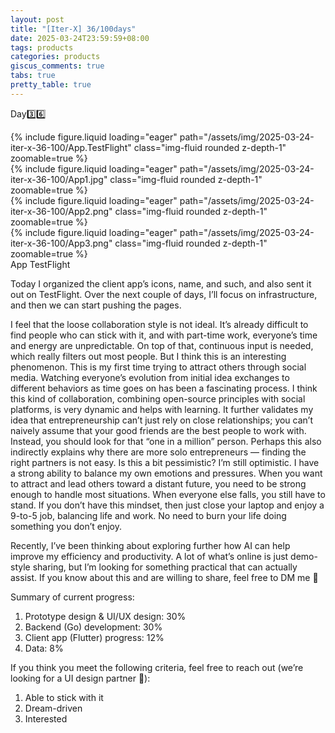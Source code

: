 ```yaml
---
layout: post
title: "[Iter-X] 36/100days"
date: 2025-03-24T23:59:59+08:00
tags: products
categories: products
giscus_comments: true
tabs: true
pretty_table: true
---
```


Day3️⃣6️⃣

<div class="row mt-3">
    <div class="row mt-3">
        <div class="col-sm mt-0 mb-0">
            {% include figure.liquid loading="eager" path="/assets/img/2025-03-24-iter-x-36-100/App.TestFlight" class="img-fluid rounded z-depth-1" zoomable=true %}
        </div>
        <div class="col-sm mt-0 mb-0">
            {% include figure.liquid loading="eager" path="/assets/img/2025-03-24-iter-x-36-100/App1.jpg" class="img-fluid rounded z-depth-1" zoomable=true %}
        </div>
    </div>
    <div class="row mt-3">
        <div class="col-sm mt-0 mb-0">
            {% include figure.liquid loading="eager" path="/assets/img/2025-03-24-iter-x-36-100/App2.png" class="img-fluid rounded z-depth-1" zoomable=true %}
        </div>
        <div class="col-sm mt-0 mb-0">
            {% include figure.liquid loading="eager" path="/assets/img/2025-03-24-iter-x-36-100/App3.png" class="img-fluid rounded z-depth-1" zoomable=true %}
        </div>
    </div>
</div>
<div class="caption mt-0">
    App TestFlight
</div>

Today I organized the client app’s icons, name, and such, and also sent it out on TestFlight. Over the next couple of days, I’ll focus on infrastructure, and then we can start pushing the pages.

I feel that the loose collaboration style is not ideal. It’s already difficult to find people who can stick with it, and with part-time work, everyone’s time and energy are unpredictable. On top of that, continuous input is needed, which really filters out most people. But I think this is an interesting phenomenon. This is my first time trying to attract others through social media. Watching everyone’s evolution from initial idea exchanges to different behaviors as time goes on has been a fascinating process. I think this kind of collaboration, combining open-source principles with social platforms, is very dynamic and helps with learning. It further validates my idea that entrepreneurship can’t just rely on close relationships; you can’t naively assume that your good friends are the best people to work with. Instead, you should look for that “one in a million” person. Perhaps this also indirectly explains why there are more solo entrepreneurs — finding the right partners is not easy. Is this a bit pessimistic? I’m still optimistic. I have a strong ability to balance my own emotions and pressures. When you want to attract and lead others toward a distant future, you need to be strong enough to handle most situations. When everyone else falls, you still have to stand. If you don’t have this mindset, then just close your laptop and enjoy a 9-to-5 job, balancing life and work. No need to burn your life doing something you don’t enjoy.

Recently, I’ve been thinking about exploring further how AI can help improve my efficiency and productivity. A lot of what’s online is just demo-style sharing, but I’m looking for something practical that can actually assist. If you know about this and are willing to share, feel free to DM me 🚀

Summary of current progress:

1. Prototype design & UI/UX design: 30%
2. Backend (Go) development: 30%
3. Client app (Flutter) progress: 12%
4. Data: 8%

If you think you meet the following criteria, feel free to reach out (we’re looking for a UI design partner 👾):

1. Able to stick with it
2. Dream-driven
3. Interested
